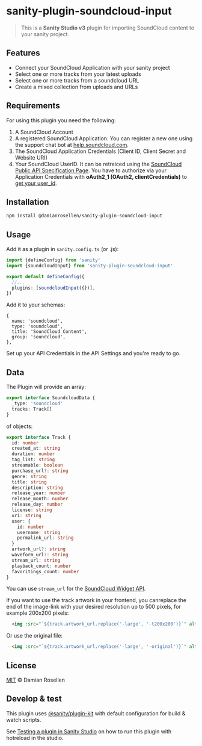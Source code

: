 # sanity-plugin-soundcloud-input

> This is a **Sanity Studio v3** plugin for importing SoundCloud content to your sanity project.

## Features

- Connect your SoundCloud Application with your sanity project
- Select one or more tracks from your latest uploads
- Select one or more tracks from a soundcloud URL
- Create a mixed collection from uploads and URLs

## Requirements

For using this plugin you need the following:

1. A SoundCloud Account
2. A registered SoundCloud Application. You can register a new one using the support chat bot at [help.soundcloud.com](https://help.soundcloud.com/hc/de/requests/new?ticket_form).
3. The SoundCloud Application Credentials (Client ID, Client Secret and Website URI)
4. Your SoundCloud UserID. It can be retreiced using the [SoundCloud Public API Specification Page](https://developers.soundcloud.com/docs/api/explorer/open-api). You have to authorize via your Application Credentials with **oAuth2_1 (OAuth2, clientCredentials)** to [get your user_id](https://developers.soundcloud.com/docs/api/explorer/open-api#/users/get_users__user_id_).

## Installation

```sh
npm install @damianrosellen/sanity-plugin-soundcloud-input
```

## Usage

Add it as a plugin in `sanity.config.ts` (or .js):

```ts
import {defineConfig} from 'sanity'
import {soundcloudInput} from 'sanity-plugin-soundcloud-input'

export default defineConfig({
  //...
  plugins: [soundcloudInput({})],
})
```

Add it to your schemas:

```
{
  name: 'soundcloud',
  type: 'soundcloud',
  title: 'SoundCloud Content',
  group: 'soundcloud',
},
```

Set up your API Credentials in the API Settings and you're ready to go.

## Data

The Plugin will provide an array:

```ts
export interface SoundcloudData {
  _type: 'soundcloud'
  tracks: Track[]
}
```

of objects:

```ts
export interface Track {
  id: number
  created_at: string
  duration: number
  tag_list: string
  streamable: boolean
  purchase_url?: string
  genre: string
  title: string
  description: string
  release_year: number
  release_month: number
  release_day: number
  license: string
  uri: string
  user: {
    id: number
    username: string
    permalink_url: string
  }
  artwork_url?: string
  waveform_url?: string
  stream_url: string
  playback_count: number
  favoritings_count: number
}
```

You can use `stream_url` for the [SoundCloud Widget API](https://developers.soundcloud.com/docs/api/html5-widget).

If you want to use the track artwork in your frontend, you canreplace the end of the image-link with your desired resolution up to 500 pixels, for example 200x200 pixels:

```html
  <img :src="`${track.artwork_url.replace('-large', '-t200x200')}`" alt="Artwork"/>
```

Or use the original file:

```html
  <img :src="`${track.artwork_url.replace('-large', '-original')}`" alt="Artwork"/>
```


## License

[MIT](LICENSE) © Damian Rosellen

## Develop & test

This plugin uses [@sanity/plugin-kit](https://github.com/sanity-io/plugin-kit)
with default configuration for build & watch scripts.

See [Testing a plugin in Sanity Studio](https://github.com/sanity-io/plugin-kit#testing-a-plugin-in-sanity-studio)
on how to run this plugin with hotreload in the studio.

